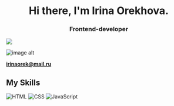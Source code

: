 
<h1 align="center">Hi there, I'm Irina Orekhova.</h1>
<h3 align="center">Frontend-developer</h3>

<img src="https://images.unsplash.com/photo-1517607648415-b431854daa86?w=800&auto=format&fit=crop&q=60&ixlib=rb-4.0.3&ixid=M3wxMjA3fDB8MHxzZWFyY2h8Mnx8d2hpdGUlMjBiYWNrZ3JvdW5kfGVufDB8fDB8fHww">

![image alt](https://images.unsplash.com/photo-1517607648415-b431854daa86?w=800&auto=format&fit=crop&q=60&ixlib=rb-4.0.3&ixid=M3wxMjA3fDB8MHxzZWFyY2h8Mnx8d2hpdGUlMjBiYWNrZ3JvdW5kfGVufDB8fDB8fHww)

**irinaorek@mail.ru**

## My Skills 

![HTML](https://img.shields.io/badge/-HTML-E34F26?style=flat-square&logo=html5&logoColor=white)
![CSS](https://img.shields.io/badge/-CSS-1572B6?style=flat-square&logo=css3&logoColor=white)
![JavaScript](https://img.shields.io/badge/-JavaScript-F7DF1E?style=flat-square&logo=javascript&logoColor=black)









